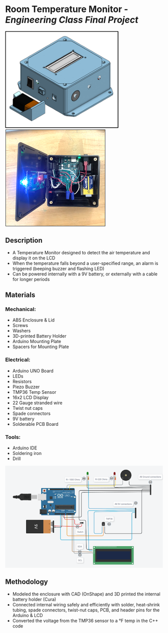 # Room Temperature Monitor - *Engineering Class Final Project*
![cad](https://github.com/ibyteibit/Room-Temperature-Monitor/blob/main/pics/CAD.png) ![final](https://github.com/ibyteibit/Room-Temperature-Monitor/blob/main/pics/Final.png)
## Description
- A Temperature Monitor designed to detect the air temperature and display it on the LCD
- When the temperature falls beyond a user-specified range, an alarm is triggered (beeping buzzer and flashing LED)
- Can be powered internally with a 9V battery, or externally with a cable for longer periods
## Materials
### Mechanical:
- ABS Enclosure & Lid
- Screws
- Washers
- 3D-printed Battery Holder
- Arduino Mounting Plate
- Spacers for Mounting Plate
### Electrical:
- Arduino UNO Board
- LEDs
- Resistors
- Piezo Buzzer
- TMP36 Temp Sensor
- 16x2 LCD Display
- 22 Gauge stranded wire
- Twist nut caps
- Spade connectors
- 9V battery
- Solderable PCB Board
### Tools:
- Arduino IDE
- Soldering iron
- Drill

![wiring](https://github.com/ibyteibit/Room-Temperature-Monitor/blob/main/pics/TempSensorWiring.png)
## Methodology
- Modeled the enclosure with CAD (OnShape) and 3D printed the internal battery holder (Cura)
- Connected internal wiring safely and efficiently with solder, heat-shrink tubing, spade connectors, twist-nut caps, PCB, and header pins for the Arduino & LCD
- Converted the voltage from the TMP36 sensor to a °F temp in the C++ code
